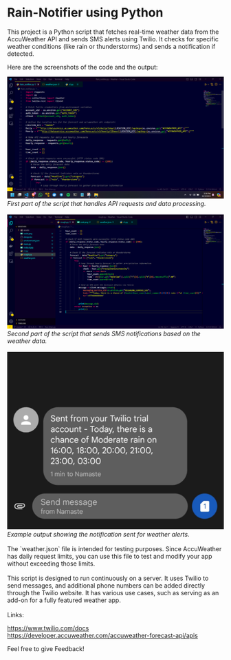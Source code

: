 # Rain-Notifier using Python
This project is a Python script that fetches real-time weather data from the AccuWeather API and sends SMS alerts using Twilio. It checks for specific weather conditions (like rain or thunderstorms) and sends a notification if detected.

Here are the screenshots of the code and the output:

<img src="Screenshots/weather_script_1.png" alt="Code Screenshot 1" width="600"/>
<i>First part of the script that handles API requests and data processing.</i>
<br><br>
<img src="Screenshots/weather_script_2.png" alt="Code Screenshot 2" width="600"/>
<i>Second part of the script that sends SMS notifications based on the weather data.</i>
<br><br>
<img src="Screenshots/output.jpg" alt="Output Screenshot" width="600"/>
<i>Example output showing the notification sent for weather alerts.</i>
<br><br>
The `weather.json` file is intended for testing purposes. Since AccuWeather has daily request limits, you can use this file to test and modify your app without exceeding those limits.
<br><br>
This script is designed to run continuously on a server. It uses Twilio to send messages, and additional phone numbers can be added directly through the Twilio website. It has various use cases, such as serving as an add-on for a fully featured weather app.
<br><br>
Links:

https://www.twilio.com/docs<br>
https://developer.accuweather.com/accuweather-forecast-api/apis

Feel free to give Feedback!
